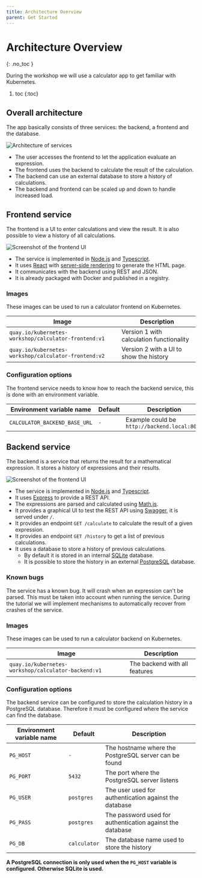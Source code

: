 ```yaml
---
title: Architecture Overview
parent: Get Started
---
```


<!-- prettier-ignore -->
<h1>Architecture Overview</h1>
{: .no_toc }

During the workshop we will use a calculator app to get familiar with Kubernetes.

<!-- prettier-ignore -->
1. toc
{:toc}

## Overall architecture

The app basically consists of three services: the backend, a frontend and the database.

![Architecture of services](04-service-architecture.svg)

- The user accesses the frontend to let the application evaluate an expression.
- The frontend uses the backend to calculate the result of the calculation.
- The backend can use an external database to store a history of calculations.
- The backend and frontend can be scaled up and down to handle increased load.

## Frontend service

The frontend is a UI to enter calculations and view the result. It is also possible
to view a history of all calculations.

![Screenshot of the frontend UI](04-ui-frontend.png)

- The service is implemented in [Node.js](https://nodejs.org/) and [Typescript](https://www.typescriptlang.org/).
- It uses [React](https://reactjs.org/) with [server-side rendering](https://reactjs.org/docs/react-dom-server.html) to generate the HTML page.
- It communicates with the backend using REST and JSON.
- It is already packaged with Docker and published in a registry.

### Images

These images can be used to run a calculator frontend on Kubernetes.

| Image                                                | Description                              |
| ---------------------------------------------------- | ---------------------------------------- |
| `quay.io/kubernetes-workshop/calculator-frontend:v1` | Version 1 with calculation functionality |
| `quay.io/kubernetes-workshop/calculator-frontend:v2` | Version 2 with a UI to show the history  |

### Configuration options

The frontend service needs to know how to reach the backend service, this is done with an environment variable.

| Environment variable name     | Default | Description                                  |
| ----------------------------- | ------- | -------------------------------------------- |
| `CALCULATOR_BACKEND_BASE_URL` | `-`     | Example could be `http://backend.local:8080` |

## Backend service

The backend is a service that returns the result for a mathematical expression. It stores
a history of expressions and their results.

![Screenshot of the frontend UI](04-ui-backend.png)

- The service is implemented in [Node.js](https://nodejs.org/) and [Typescript](https://www.typescriptlang.org/).
- It uses [Express](https://expressjs.com/) to provide a REST API.
- The expressions are parsed and calculated using [Math.js](https://mathjs.org/).
- It provides a graphical UI to test the REST API using [Swagger](https://swagger.io/), it is served under `/`.
- It provides an endpoint `GET /calculate` to calculate the result of a given expression.
- It provides an endpoint `GET /history` to get a list of previous calculations.
- It uses a database to store a history of previous calculations.
  - By default it is stored in an internal [SQLite](https://www.sqlite.org/) database.
  - It is possible to store the history in an external [PostgreSQL](https://www.postgresql.org/) database.

### Known bugs

The service has a known bug. It will crash when an expression can't be parsed.
This must be taken into account when running the service. During the tutorial we will implement
mechanisms to automatically recover from crashes of the service.

### Images

These images can be used to run a calculator backend on Kubernetes.

| Image                                               | Description                   |
| --------------------------------------------------- | ----------------------------- |
| `quay.io/kubernetes-workshop/calculator-backend:v1` | The backend with all features |

### Configuration options

The backend service can be configured to store the calculation history in a PostgreSQL database.
Therefore it must be configured where the service can find the database.

| Environment variable name | Default      | Description                                               |
| ------------------------- | ------------ | --------------------------------------------------------- |
| `PG_HOST`                 | `-`          | The hostname where the PostgreSQL server can be found     |
| `PG_PORT`                 | `5432`       | The port where the PostgreSQL server listens              |
| `PG_USER`                 | `postgres`   | The user used for authentication against the database     |
| `PG_PASS`                 | `postgres`   | The password used for authentication against the database |
| `PG_DB`                   | `calculator` | The database name used to store the history               |

**A PostgreSQL connection is only used when the `PG_HOST` variable is configured. Otherwise SQLite is used.**
